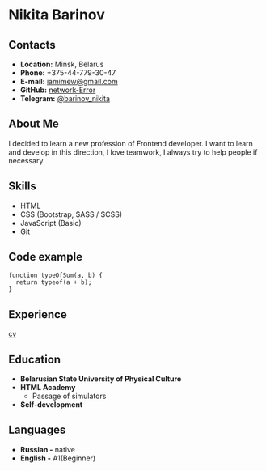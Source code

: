 # Nikita Barinov
## Contacts
* **Location:** Minsk, Belarus
* **Phone:** +375-44-779-30-47
* **E-mail:** iamimew@gmail.com
* **GitHub:** [network-Error](https://github.com/network-Error)
* **Telegram:** [@barinov_nikita](https://t.me/barinov_nikita)
## About Me
I decided to learn a new profession of Frontend developer. I want to learn and develop in this direction, I love teamwork, I always try to help people if necessary.
## Skills
* HTML
* CSS (Bootstrap, SASS / SCSS)
* JavaScript (Basic)
* Git
## Code example
```
function typeOfSum(a, b) {
  return typeof(a + b);
}
```
## Experience
[cv](https://network-error.github.io/rsschool-cv/cv)
## Education
* **Belarusian State University of Physical Culture**
* **HTML Academy**
  + Passage of simulators
* **Self-development**
## Languages
* **Russian -** native
* **English -** A1(Beginner)
